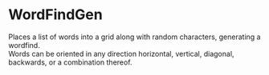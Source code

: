 # WordFindGen
Places a list of words into a grid along with random characters, generating a wordfind.  
Words can be oriented in any direction horizontal, vertical, diagonal, backwards, or a combination thereof.
